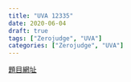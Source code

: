 ```yaml
---
title: "UVA 12335"
date: 2020-06-04
draft: true
tags: ["Zerojudge", "UVA"]
categories: ["Zerojudge", "UVA"]
---
```


[題目網址](https://zerojudge.tw/ShowProblem?problemid=e596)

